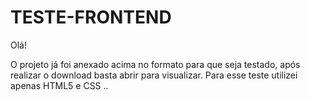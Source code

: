 # TESTE-FRONTEND

Olá!

O projeto já foi anexado acima no formato para que seja testado, após realizar o download basta abrir para visualizar.
Para esse teste utilizei apenas HTML5 e CSS ..
